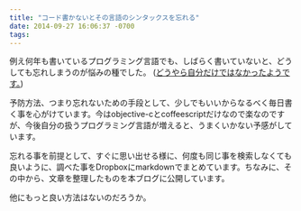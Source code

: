 ```yaml
---
title: "コード書かないとその言語のシンタックスを忘れる"
date: 2014-09-27 16:06:37 -0700
tags: 
---
```


例え何年も書いているプログラミング言語でも、しばらく書いていないと、どうしても忘れしまうのが悩みの種でした。
([どうやら自分だけではなかったようです。](http://programmers.stackexchange.com/questions/67750/can-one-forget-programming-if-it-is-not-practiced-for-some-time))

<!--more-->

予防方法、つまり忘れないための手段として、少しでもいいからなるべく毎日書く事を心がけています。今はobjective-cとcoffeescriptだけなので楽なのですが、今後自分の扱うプログラミング言語が増えると、うまくいかない予感がしています。

忘れる事を前提として、すぐに思い出せる様に、何度も同じ事を検索しなくても良いように、調べた事をDropboxにmarkdownでまとめています。ちなみに、その中から、文章を整理したものを本ブログに公開しています。

他にもっと良い方法はないのだろうか。
